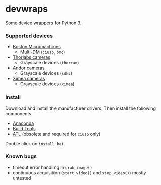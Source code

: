 # devwraps

Some device wrappers for Python 3.

### Supported devices
* [Boston Micromachines](http://www.bostonmicromachines.com/)
  - Multi-DM (`ciusb`, `bmc`)
* [Thorlabs cameras](https://www.thorlabs.com/software_pages/ViewSoftwarePage.cfm?Code=ThorCam)
  - Grayscale devices (`thorcam`)
* [Andor cameras](http://www.andor.com/scientific-software/software-development-kit)
  - Grayscale devices (`sdk3`)
* [Ximea cameras](https://www.ximea.com/)
  - Grayscale devices (`ximea`)

### Install
Download and install the manufacturer drivers. Then install the following components
* [Anaconda](https://www.anaconda.com/download)
* [Build Tools](https://www.visualstudio.com/downloads/#build-tools-for-visual-studio-2017)
* [ATL](https://docs.microsoft.com/en-us/cpp/mfc/mfc-and-atl) (obsolete and required for `ciusb` only)

Double click on `install.bat`.

### Known bugs
* timeout error handling in `grab_image()`
* continuous acquisition (`start_video()` and `stop_video()`) mostly untested

